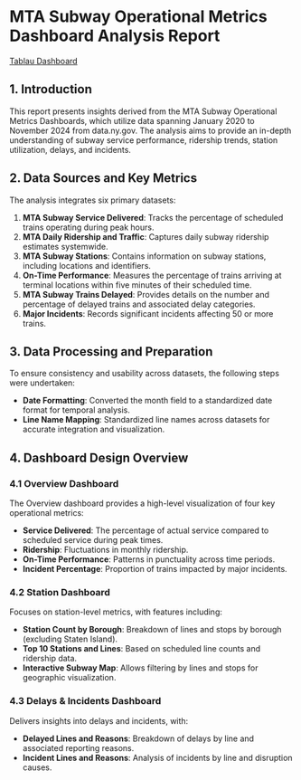 # MTA Subway Operational Metrics Dashboard Analysis Report

[Tablau Dashboard](https://public.tableau.com/app/profile/yue.hu7240/viz/MTASubway/Overview)

## 1. Introduction
This report presents insights derived from the MTA Subway Operational Metrics Dashboards, which utilize data spanning January 2020 to November 2024 from data.ny.gov. The analysis aims to provide an in-depth understanding of subway service performance, ridership trends, station utilization, delays, and incidents.

## 2. Data Sources and Key Metrics
The analysis integrates six primary datasets:

1. **MTA Subway Service Delivered**: Tracks the percentage of scheduled trains operating during peak hours.
2. **MTA Daily Ridership and Traffic**: Captures daily subway ridership estimates systemwide.
3. **MTA Subway Stations**: Contains information on subway stations, including locations and identifiers.
4. **On-Time Performance**: Measures the percentage of trains arriving at terminal locations within five minutes of their scheduled time.
5. **MTA Subway Trains Delayed**: Provides details on the number and percentage of delayed trains and associated delay categories.
6. **Major Incidents**: Records significant incidents affecting 50 or more trains.

## 3. Data Processing and Preparation
To ensure consistency and usability across datasets, the following steps were undertaken:

- **Date Formatting**: Converted the month field to a standardized date format for temporal analysis.
- **Line Name Mapping**: Standardized line names across datasets for accurate integration and visualization.

## 4. Dashboard Design Overview

### 4.1 Overview Dashboard
The Overview dashboard provides a high-level visualization of four key operational metrics:

- **Service Delivered**: The percentage of actual service compared to scheduled service during peak times.
- **Ridership**: Fluctuations in monthly ridership.
- **On-Time Performance**: Patterns in punctuality across time periods.
- **Incident Percentage**: Proportion of trains impacted by major incidents.

### 4.2 Station Dashboard
Focuses on station-level metrics, with features including:

- **Station Count by Borough**: Breakdown of lines and stops by borough (excluding Staten Island).
- **Top 10 Stations and Lines**: Based on scheduled line counts and ridership data.
- **Interactive Subway Map**: Allows filtering by lines and stops for geographic visualization.

### 4.3 Delays & Incidents Dashboard
Delivers insights into delays and incidents, with:

- **Delayed Lines and Reasons**: Breakdown of delays by line and associated reporting reasons.
- **Incident Lines and Reasons**: Analysis of incidents by line and disruption causes.
